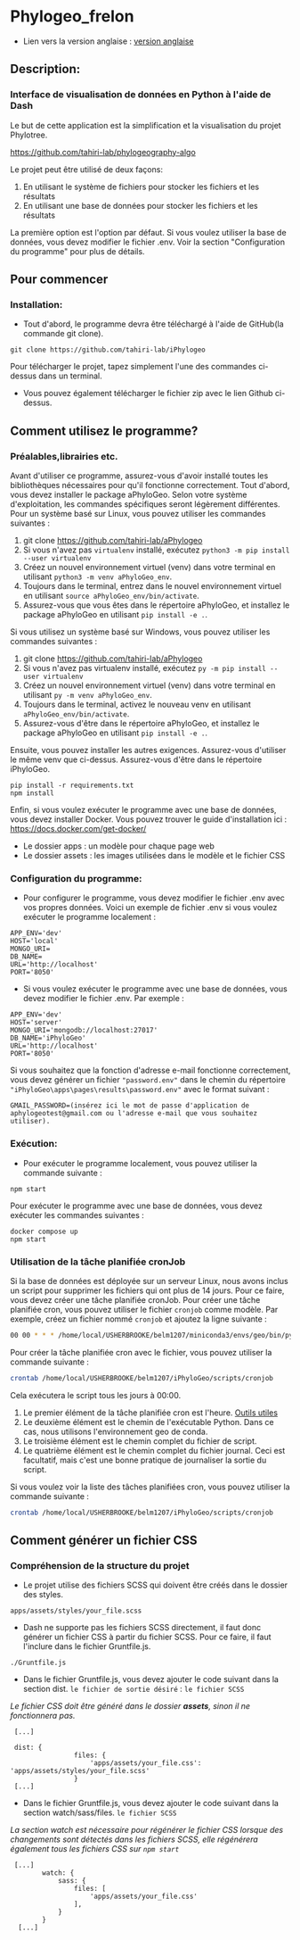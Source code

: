 # Phylogeo_frelon

- Lien vers la version anglaise : [version anglaise](README.md)

## Description:
### Interface de visualisation de données en Python à l'aide de Dash

Le but de cette application est la simplification et la visualisation du projet Phylotree.

https://github.com/tahiri-lab/phylogeography-algo


Le projet peut être utilisé de deux façons:
1. En utilisant le système de fichiers pour stocker les fichiers et les résultats
2. En utilisant une base de données pour stocker les fichiers et les résultats

La première option est l'option par défaut. Si vous voulez utiliser la base de données, vous devez modifier le fichier .env. Voir la section "Configuration du programme" pour plus de détails.

## Pour commencer

### Installation:

* Tout d'abord, le programme devra être téléchargé à l'aide de GitHub(la commande git clone).
```	
git clone https://github.com/tahiri-lab/iPhylogeo 
```

Pour télécharger le projet, tapez simplement l'une des commandes ci-dessus dans un terminal.

* Vous pouvez également télécharger le fichier zip avec le lien Github ci-dessus.


## Comment utilisez le programme? 
### Préalables,librairies etc.
Avant d'utiliser ce programme, assurez-vous d'avoir installé toutes les bibliothèques nécessaires pour qu'il fonctionne correctement.
Tout d'abord, vous devez installer le package aPhyloGeo. Selon votre système d'exploitation, les commandes spécifiques seront légèrement différentes. Pour un système basé sur Linux, vous pouvez utiliser les commandes suivantes :

1. git clone https://github.com/tahiri-lab/aPhylogeo
2. Si vous n'avez pas `virtualenv` installé, exécutez `python3 -m pip install --user virtualenv`
3. Créez un nouvel environnement virtuel (venv) dans votre terminal en utilisant `python3 -m venv aPhyloGeo_env`.
4. Toujours dans le terminal, entrez dans le nouvel environnement virtuel en utilisant `source aPhyloGeo_env/bin/activate`.
5. Assurez-vous que vous êtes dans le répertoire aPhyloGeo, et installez le package aPhyloGeo en utilisant `pip install -e .`.

Si vous utilisez un système basé sur Windows, vous pouvez utiliser les commandes suivantes :

1. git clone https://github.com/tahiri-lab/aPhylogeo
2. Si vous n'avez pas virtualenv installé, exécutez `py -m pip install --user virtualenv`
3. Créez un nouvel environnement virtuel (venv) dans votre terminal en utilisant `py -m venv aPhyloGeo_env`.
4. Toujours dans le terminal, activez le nouveau venv en utilisant `aPhyloGeo_env/bin/activate`.
5. Assurez-vous d'être dans le répertoire aPhyloGeo, et installez le package aPhyloGeo en utilisant `pip install -e .`.

Ensuite, vous pouvez installer les autres exigences. Assurez-vous d'utiliser le même venv que ci-dessus. Assurez-vous d'être dans le répertoire iPhyloGeo.
```
pip install -r requirements.txt
npm install
```

Enfin, si vous voulez exécuter le programme avec une base de données, vous devez installer Docker. Vous pouvez trouver le guide d'installation ici : https://docs.docker.com/get-docker/

- Le dossier apps : un modèle pour chaque page web
- Le dossier assets : les images utilisées dans le modèle et le fichier CSS


### Configuration du programme:
- Pour configurer le programme, vous devez modifier le fichier .env avec vos propres données.
Voici un exemple de fichier .env si vous voulez exécuter le programme localement :
```
APP_ENV='dev'
HOST='local'
MONGO_URI=
DB_NAME=
URL='http://localhost'
PORT='8050'
```
- Si vous voulez exécuter le programme avec une base de données, vous devez modifier le fichier .env. Par exemple :
```
APP_ENV='dev'
HOST='server'
MONGO_URI='mongodb://localhost:27017'
DB_NAME='iPhyloGeo'
URL='http://localhost'
PORT='8050'
```

Si vous souhaitez que la fonction d'adresse e-mail fonctionne correctement, vous devez générer un fichier `"password.env"` dans le chemin du répertoire `"iPhyloGeo\apps\pages\results\password.env"` avec le format suivant : 
```
GMAIL_PASSWORD=(insérez ici le mot de passe d'application de aphylogeotest@gmail.com ou l'adresse e-mail que vous souhaitez utiliser).
```

### Exécution:
- Pour exécuter le programme localement, vous pouvez utiliser la commande suivante :
```
npm start
```
Pour exécuter le programme avec une base de données, vous devez exécuter les commandes suivantes :
```
docker compose up
npm start
```


### Utilisation de la tâche planifiée cronJob
Si la base de données est déployée sur un serveur Linux, nous avons inclus un script pour supprimer les fichiers qui ont plus de 14 jours. Pour ce faire, vous devez créer une tâche planifiée cronJob.
Pour créer une tâche planifiée cron, vous pouvez utiliser le fichier `cronjob` comme modèle.
Par exemple, créez un fichier nommé `cronjob` et ajoutez la ligne suivante :
```bash
00 00 * * * /home/local/USHERBROOKE/belm1207/miniconda3/envs/geo/bin/python /home/local/USHERBROOKE/belm1207/iPhyloGeo/scripts/delete_files.py >> /home/local/USHERBROOKE/belm1207/iPhyloGeo/scripts/cron.log 2>&1
```
Pour créer la tâche planifiée cron avec le fichier, vous pouvez utiliser la commande suivante :
```bash
crontab /home/local/USHERBROOKE/belm1207/iPhyloGeo/scripts/cronjob
```

Cela exécutera le script tous les jours à 00:00.

1. Le premier élément de la tâche planifiée cron est l'heure. [Outils utiles](https://crontab.guru/)
2. Le deuxième élément est le chemin de l'exécutable Python. Dans ce cas, nous utilisons l'environnement geo de conda.
3. Le troisième élément est le chemin complet du fichier de script.
4. Le quatrième élément est le chemin complet du fichier journal. Ceci est facultatif, mais c'est une bonne pratique de journaliser la sortie du script.

Si vous voulez voir la liste des tâches planifiées cron, vous pouvez utiliser la commande suivante :
```bash
crontab /home/local/USHERBROOKE/belm1207/iPhyloGeo/scripts/cronjob
```

## Comment générer un fichier CSS
### Compréhension de la structure du projet

* Le projet utilise des fichiers SCSS qui doivent être créés dans le dossier des styles.
```
apps/assets/styles/your_file.scss
```
* Dash ne supporte pas les fichiers SCSS directement, il faut donc générer un fichier CSS à partir du fichier SCSS. Pour ce faire, il faut l'inclure dans le fichier Gruntfile.js.
```
./Gruntfile.js 
```
* Dans le fichier Gruntfile.js, vous devez ajouter le code suivant dans la section dist. `le fichier de sortie désiré` : `le fichier SCSS`

*Le fichier CSS doit être généré dans le dossier **assets**, sinon il ne fonctionnera pas.*
```
 [...]
 
 dist: {
                files: {
                    'apps/assets/your_file.css': 'apps/assets/styles/your_file.scss'
                }
 [...]
```
* Dans le fichier Gruntfile.js, vous devez ajouter le code suivant dans la section watch/sass/files. `le fichier SCSS`

*La section watch est nécessaire pour régénérer le fichier CSS lorsque des changements sont détectés dans les fichiers SCSS, elle régénérera également tous les fichiers CSS sur `npm start`*
```
 [...]
        watch: {
            sass: {
                files: [
                    'apps/assets/your_file.css'
                ],
            }
        }
  [...]
```
